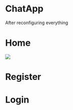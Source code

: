 
# ChatApp
 After reconfiguring everything

# Home
<img src="images/homePage ">





# Register



# Login

